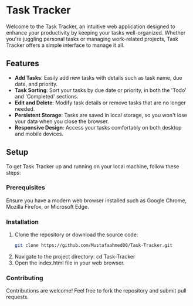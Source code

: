 # Task Tracker

Welcome to the Task Tracker, an intuitive web application designed to enhance your productivity by keeping your tasks well-organized. Whether you're juggling personal tasks or managing work-related projects, Task Tracker offers a simple interface to manage it all.

## Features

- **Add Tasks**: Easily add new tasks with details such as task name, due date, and priority.
- **Task Sorting**: Sort your tasks by due date or priority, in both the 'Todo' and 'Completed' sections.
- **Edit and Delete**: Modify task details or remove tasks that are no longer needed.
- **Persistent Storage**: Tasks are saved in local storage, so you won't lose your data when you close the browser.
- **Responsive Design**: Access your tasks comfortably on both desktop and mobile devices.

## Setup

To get Task Tracker up and running on your local machine, follow these steps:

### Prerequisites

Ensure you have a modern web browser installed such as Google Chrome, Mozilla Firefox, or Microsoft Edge.

### Installation

1. Clone the repository or download the source code:
   ```bash
   git clone https://github.com/Mustafaahmed00/Task-Tracker.git
2. Navigate to the project directory:
   cd Task-Tracker
3. Open the index.html file in your web browser.

### Contributing
Contributions are welcome! Feel free to fork the repository and submit pull requests.

